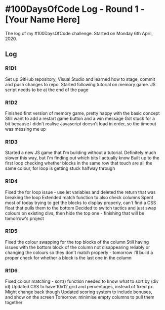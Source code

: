 # #100DaysOfCode Log - Round 1 - [Your Name Here]

The log of my #100DaysOfCode challenge. Started on Monday 6th April, 2020. 

## Log

### R1D1 
Set up GitHub repository, Visual Studio and learned how to stage, commit and push changes to repo.
Started following tutorial on memory game. 
JS script needs to be at the end of the page

### R1D2
Finished first version of memory game, pretty happy with the basic concept
Still want to add a restart game button and a win message
Got stuck for a bit because I didn't realise Javascript doesn't load in order, so the timeout was messing me up

### R1D3
Started a new JS game that I'm building without a tutorial. Definitely much slower this way, but I'm finding out which bits I actually know
Built up to the first loop checking whether blocks in the same row that touch are all the same colour, for loop is getting stuck halfway through

### R1D4
Fixed the for loop issue - use let variables and deleted the return that was breaking the loop
Extended match function to also check columns
Spent most of today trying to get the blocks to display properly, can't find a CSS float that pulls them to the bottom
Decided to switch tactics and just swap colours on existing divs, then hide the top one - finishing that will be tomorrow's project

### R1D5
Fixed the colour swapping for the top blocks of the column
Still having issues with the bottom block of the column not disappearing reliably or changing the colours so they don't match properly - tomorrow I'll build a proper check for whether a block is the last one in the column

### R1D6
Fixed colour matching - sort() function needed to know what to sort by (div id)
Updated CSS to have 10x12 grid and percentages, instead of fixed px. Might change back though
Updated scoring system to include bonuses, and show on the screen
Tomorrow: minimise empty columns to pull them together